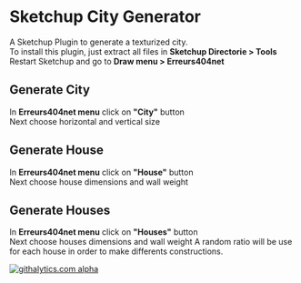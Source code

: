 Sketchup City Generator
=====================

A Sketchup Plugin to generate a texturized city.  
To install this plugin, just extract all files in __Sketchup Directorie > Tools__  
Restart Sketchup and go to __Draw menu > Erreurs404net__

Generate City
-------------
In __Erreurs404net menu__ click on __"City"__ button  
Next choose horizontal and vertical size

Generate House
---------------
In __Erreurs404net menu__ click on __"House"__ button  
Next choose house dimensions and wall weight

Generate Houses
---------------
In __Erreurs404net menu__ click on __"Houses"__ button  
Next choose houses dimensions and wall weight
A random ratio will be use for each house in order to make differents constructions.


[![githalytics.com alpha](https://cruel-carlota.pagodabox.com/2c3425a2c3447bfdf08fecb261fa6bde "githalytics.com")](http://githalytics.com/nicoss01/SketchupCityGenerator)
